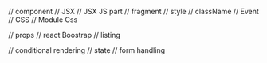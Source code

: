 
// component 
// JSX
// JSX JS part
// fragment
// style
// className
// Event
// CSS
// Module Css

// props
// react Boostrap
// listing

// conditional rendering
// state
// form handling

<!-- Todo App -->




